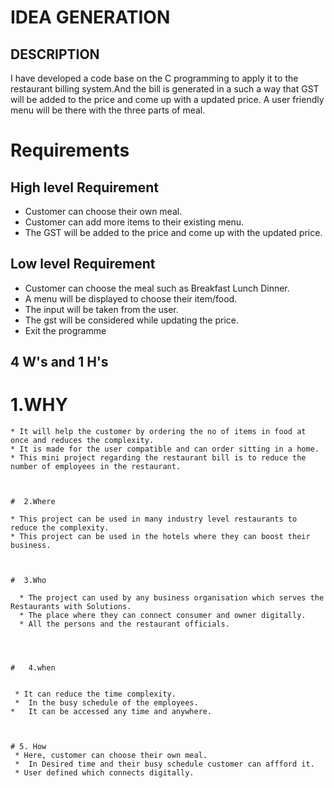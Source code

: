 # IDEA GENERATION
 ## DESCRIPTION
 I have developed a code base on the C programming to apply it to the restaurant billing system.And the bill is generated in a such a way that GST will be added to the price and come up with a updated price.
 A user friendly menu will be there with the three parts of meal.


 # Requirements

 ## High level Requirement
   *  Customer can choose their own meal.
   *  Customer can add more items to their existing menu.
   *  The GST will be added to the price and come up with the updated price.

   ## Low level Requirement
   * Customer can choose the meal such as Breakfast Lunch Dinner.
   * A menu will be displayed to choose their item/food.
   * The input will be taken from the user.
   * The gst will be considered while updating the price.
   * Exit the programme

   ## 4 W's and  1 H's


   #  1.WHY
    * It will help the customer by ordering the no of items in food at once and reduces the complexity.
    * It is made for the user compatible and can order sitting in a home. 
    * This mini project regarding the restaurant bill is to reduce the number of employees in the restaurant.



    #  2.Where

    * This project can be used in many industry level restaurants to reduce the complexity.
    * This project can be used in the hotels where they can boost their business.
    


    #  3.Who

      * The project can used by any business organisation which serves the Restaurants with Solutions.
      * The place where they can connect consumer and owner digitally.
      * All the persons and the restaurant officials.




    #   4.when


     * It can reduce the time complexity.
     *  In the busy schedule of the employees.
    *   It can be accessed any time and anywhere.



    # 5. How
     * Here, customer can choose their own meal.
     *  In Desired time and their busy schedule customer can affford it.
     * User defined which connects digitally.